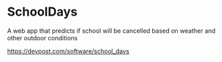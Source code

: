 # SchoolDays
A web app that predicts if school will be cancelled based on weather and other outdoor conditions

https://devpost.com/software/school_days
